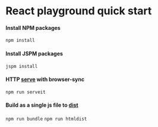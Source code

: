 # React playground quick start

#### Install NPM packages

`npm install`

#### Install JSPM packages

`jspm install`

#### HTTP [serve](http://localhost:3000) with browser-sync

`npm run serveit`

#### Build as a single js file to [dist](http://localhost:3000/dist)

`npm run bundle`
`npm run htmldist`
